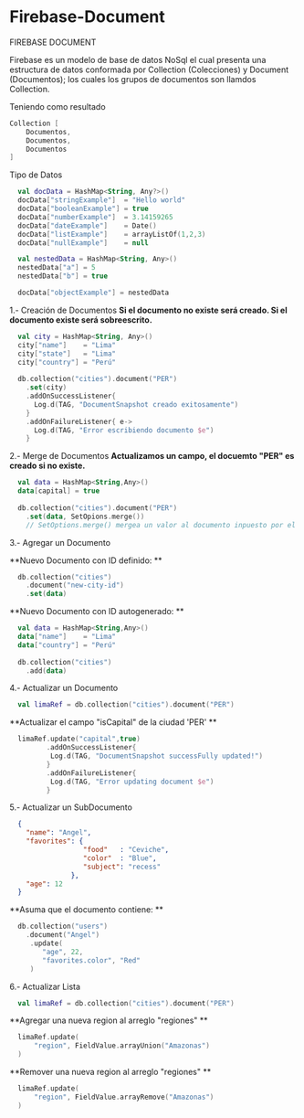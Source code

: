 # Firebase-Document

FIREBASE DOCUMENT

Firebase es un modelo de base de datos NoSql el cual presenta una estructura de datos conformada por Collection (Colecciones) y Document (Documentos); los cuales los grupos de documentos son llamdos Collection.

Teniendo como resultado 


```kotlin
Collection [
    Documentos,
    Documentos,
    Documentos
]
```
Tipo de Datos 

```kotlin
  val docData = HashMap<String, Any?>()
  docData["stringExample"]  = "Hello world"
  docData["booleanExample"] = true
  docData["numberExample"]  = 3.14159265
  docData["dateExample"]    = Date()
  docData["listExample"]    = arrayListOf(1,2,3)
  docData["nullExample"]    = null

  val nestedData = HashMap<String, Any>()
  nestedData["a"] = 5
  nestedData["b"] = true

  docData["objectExample"] = nestedData
```

1.- Creación de Documentos
**Si el documento no existe será creado. Si el documento existe será sobreescrito.**

```kotlin
  val city = HashMap<String, Any>()
  city["name"]    = "Lima"
  city["state"]   = "Lima"
  city["country"] = "Perú"
  
  db.collection("cities").document("PER")
    .set(city)
    .addOnSuccessListener{
      Log.d(TAG, "DocumentSnapshot creado exitosamente")
    }
    .addOnFailureListener{ e->
      Log.d(TAG, "Error escribiendo documento $e")
    }
```

2.- Merge de Documentos
**Actualizamos un campo, el docuemto "PER" es creado si no existe.**
    
```kotlin
  val data = HashMap<String,Any>()
  data[capital] = true 
  
  db.collection("cities").document("PER")
    .set(data, SetOpions.merge()) 
    // SetOptions.merge() mergea un valor al documento inpuesto por el id, si no existe los crea, sino los remplaza.
```

3.- Agregar un Documento

**Nuevo Documento con ID definido: **
    
```kotlin
  db.collection("cities")
    .document("new-city-id")
    .set(data) 
```

**Nuevo Documento con ID autogenerado: **
    
```kotlin
  val data = HashMap<String,Any>()
  data["name"]    = "Lima"
  data["country"] = "Perú"
  
  db.collection("cities")
    .add(data) 
```    
    
4.- Actualizar un Documento
    
```kotlin
  val limaRef = db.collection("cities").document("PER")
```

**Actualizar el campo "isCapital" de la ciudad 'PER' **
    
```kotlin
  limaRef.update("capital",true)
         .addOnSuccessListener{
          Log.d(TAG, "DocumentSnapshot successFully updated!")
         }
         .addOnFailureListener{
          Log.d(TAG, "Error updating document $e")
         }
```

5.- Actualizar un SubDocumento
  
```json
  {
    "name": "Angel",
    "favorites": {
                  "food"   : "Ceviche",
                  "color"  : "Blue",
                  "subject": "recess"
               },
    "age": 12 
  }
```

**Asuma que el documento contiene: **

```kotlin
  db.collection("users")
    .document("Angel")
     .update(
        "age", 22,
        "favorites.color", "Red"
     )
```



6.- Actualizar Lista


```kotlin
  val limaRef = db.collection("cities").document("PER")
```

**Agregar una nueva region al arreglo "regiones" **
  
```kotlin
  limaRef.update(
      "region", FieldValue.arrayUnion("Amazonas")
  )
```

**Remover una nueva region al arreglo "regiones" **
  
```kotlin
  limaRef.update(
      "region", FieldValue.arrayRemove("Amazonas")
  )
```





